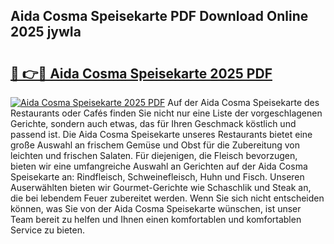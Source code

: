 ## Aida Cosma Speisekarte PDF Download Online 2025 jywIa

# <h2><a href="http://gce296.nevu.top/?p=Aida+Cosma+Speisekarte">🔗 👉🔴 Aida Cosma Speisekarte 2025 PDF</a></h2>

[![Aida Cosma Speisekarte 2025 PDF](https://i.imgur.com/dBaPXMq.png)](http://gce296.nevu.top/?p=Aida+Cosma+Speisekarte)
Auf der Aida Cosma Speisekarte des Restaurants oder Cafés finden Sie nicht nur eine Liste der vorgeschlagenen Gerichte, sondern auch etwas, das für Ihren Geschmack köstlich und passend ist. Die Aida Cosma Speisekarte unseres Restaurants bietet eine große Auswahl an frischem Gemüse und Obst für die Zubereitung von leichten und frischen Salaten. Für diejenigen, die Fleisch bevorzugen, bieten wir eine umfangreiche Auswahl an Gerichten auf der Aida Cosma Speisekarte an: Rindfleisch, Schweinefleisch, Huhn und Fisch. Unseren Auserwählten bieten wir Gourmet-Gerichte wie Schaschlik und Steak an, die bei lebendem Feuer zubereitet werden. Wenn Sie sich nicht entscheiden können, was Sie von der Aida Cosma Speisekarte wünschen, ist unser Team bereit zu helfen und Ihnen einen komfortablen und komfortablen Service zu bieten.
